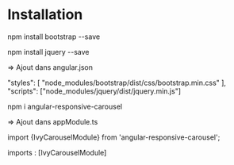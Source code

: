 # Installation

npm install bootstrap --save 

npm install jquery --save

=> Ajout dans angular.json

"styles": [
              "node_modules/bootstrap/dist/css/bootstrap.min.css"
            ],
"scripts": ["node_modules/jquery/dist/jquery.min.js"]


npm i angular-responsive-carousel

=> Ajout dans appModule.ts

import {IvyCarouselModule} from 'angular-responsive-carousel';

imports : [IvyCarouselModule]
